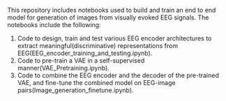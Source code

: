 This repository includes notebooks used to build and train an end to end model for generation of images from visually evoked EEG signals.
The notebooks include the following:
1. Code to design, train and test various EEG encoder architectures to extract meaningful(discriminative) representations from EEG(EEG_encoder_training_and_testing.ipynb).
2. Code to pre-train a VAE in a self-supervised manner(VAE_Pretraining.ipynb).
3. Code to combine the EEG encoder and the decoder of the pre-trained VAE, and fine-tune the combined model on EEG-image pairs(Image_generation_finetune.ipynb).
